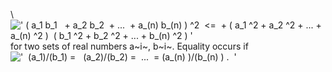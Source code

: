 \\
![' ( a\_1 b\_1   + a\_2 b\_2  + ...  + a\_(n) b\_(n) ) \^2  \<=  + ( a\_1 \^2 + a\_2 \^2 + ... + a\_(n) \^2 )  ( b\_1 \^2 + b\_2 \^2 + ... + b\_(n) \^2 ) '](../dictionary/equation_images/3525.1..png)
for two sets of real numbers a~i~, b~i~. Equality occurs if
!['  (a\_1)/(b\_1) =   (a\_2)/(b\_2) =  ...  = (a\_(n) )/(b\_(n)
) .  '](../dictionary/equation_images/3525.2..png)
